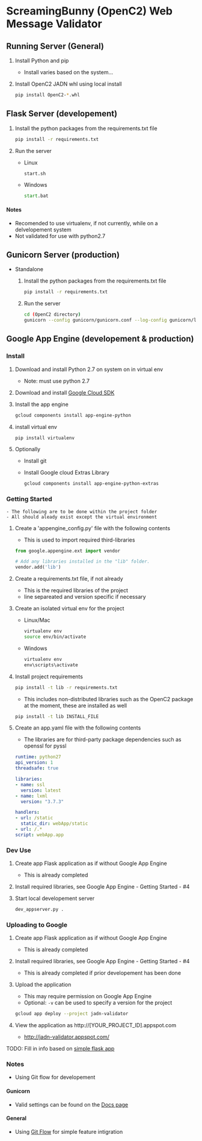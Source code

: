 # ScreamingBunny (OpenC2) Web Message Validator
## Running Server (General)
1. Install Python and pip
	- Install varies based on the system...
2. Install OpenC2 JADN whl using local install

    ```bash
    pip install OpenC2-*.whl
    ```

## Flask Server (developement)
1. Install the python packages from the requirements.txt file
	
	```bash
	pip install -r requirements.txt
   	```
	
2. Run the server
	- Linux
		
		```bash
		start.sh
		```
	
	- Windows
	
		```cmd
		start.bat
		```
	
#### Notes
- Recomended to use virtualenv, if not currently, while on a delvelopement system
- Not validated for use with python2.7

## Gunicorn Server (production)
- Standalone
	1. Install the python packages from the requirements.txt file
	
		```bash
		pip install -r requirements.txt
		```
	
	2. Run the server
	
		```bash
		cd (OpenC2 directory)
		gunicorn --config gunicorn/gunicorn.conf --log-config gunicorn/logging.conf webApp:app
		```

		
## Google App Engine (developement & production)
### Install
1. Download and install Python 2.7 on system on in virtual env
	- Note: must use python 2.7
2. Download and install [Google Cloud SDK](https://cloud.google.com/sdk/docs/)
3. Install the app engine
	
	```bash
	gcloud components install app-engine-python
	```

4. install virtual env

	```bash
	pip install virtualenv
	```

5. Optionally
	- Install git
	- Install Google cloud Extras Library
		
		```bash
		gcloud components install app-engine-python-extras
		```

### Getting Started
	- The following are to be done within the project folder
	- All should aleady exist except the virtual environment

1. Create a 'appengine_config.py' file with the following contents
	- This is used to import required third-libraries
	
	```python
	from google.appengine.ext import vendor

	# Add any libraries installed in the "lib" folder.
	vendor.add('lib')
	```
	
2. Create a requirements.txt file, if not already
	- This is the required libraries of the project
	- line separeated and version specific if necessary

3. Create an isolated virtual env for the project
	- Linux/Mac
		
		```bash
		virtualenv env 
		source env/bin/activate
		```
	- Windows
	
		```cmd
		virtualenv env 
		env\scripts\activate
		```

4. Install project requirements
	
	```bash
	pip install -t lib -r requirements.txt
	```
	
	- This includes non-distributed libraries such as the OpenC2 package at the moment, these are installed as well
	
	```bash
	pip install -t lib INSTALL_FILE
	```
	
5. Create an app.yaml file with the following contents
	- The libraries are for third-party package dependencies such as openssl for pyssl
	
	```yaml
	runtime: python27
	api_version: 1
	threadsafe: true
	
	libraries:
	- name: ssl
	  version: latest
	- name: lxml
	  version: "3.7.3"
	
	handlers:
	- url: /static
	  static_dir: webApp/static
	- url: /.*
  	script: webApp.app
	```
	
### Dev Use
1. Create app Flask application as if without Google App Engine
	- This is already completed

2. Install required libraries, see Google App Engine - Getting Started - #4

3. Start local developement server

	```bash
	dev_appserver.py .
	```

### Uploading to Google
1. Create app Flask application as if without Google App Engine
	- This is already completed

2. Install required libraries, see Google App Engine - Getting Started - #4
	- This is already completed if prior developement has been done

3. Upload the application
	- This may require permission on Google App Engine
	-  Optional: `-v` can be used to specify a version for the project
	
	```bash
	gcloud app deploy --project jadn-validator
	```
	
4. View the application as http://[YOUR_PROJECT_ID].appspot.com
	- http://jadn-validator.appspot.com/


TODO: Fill in info based on [simple flask app](https://cloud.google.com/appengine/docs/standard/python/getting-started/python-standard-env)
		
### Notes
- Using Git flow for developement

#### Gunicorn
- Valid settings can be found on the [Docs page](http://docs.gunicorn.org/en/latest/settings.html)

#### General
- Using [Git Flow](https://danielkummer.github.io/git-flow-cheatsheet/) for simple feature intigration
